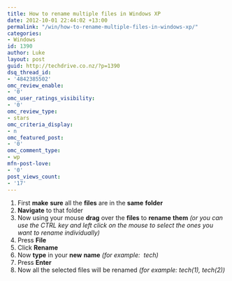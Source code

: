 ```yaml
---
title: How to rename multiple files in Windows XP
date: 2012-10-01 22:44:02 +13:00
permalink: "/win/how-to-rename-multiple-files-in-windows-xp/"
categories:
- Windows
id: 1390
author: Luke
layout: post
guid: http://techdrive.co.nz/?p=1390
dsq_thread_id:
- '4842385502'
omc_review_enable:
- '0'
omc_user_ratings_visibility:
- '0'
omc_review_type:
- stars
omc_criteria_display:
- n
omc_featured_post:
- '0'
omc_comment_type:
- wp
mfn-post-love:
- '0'
post_views_count:
- '17'
---
```


<ol start="1">
  <li>
    First <strong>make</strong> <strong>sure</strong> all the <strong>files</strong> are in the <strong>same</strong> <strong>folder</strong>
  </li>
  <li>
    <strong>Navigate</strong> to that folder
  </li>
  <li>
    Now using your mouse <strong>drag</strong> over the <strong>files</strong> to <strong>rename</strong> <strong>them</strong><em> (or you can use the CTRL key and left click on the mouse to select the ones you want to rename individually)</em>
  </li>
  <li>
    Press <strong>File</strong>
  </li>
  <li>
    Click <strong>Rename</strong>
  </li>
  <li>
    Now <strong>type</strong> in your <strong>new</strong> <strong>name</strong><em> (for example:  tech)</em>
  </li>
  <li>
    Press <strong>Enter</strong>
  </li>
  <li>
    Now all the selected files will be renamed <em>(for example: tech(1), tech(2))</em>
  </li>
</ol>